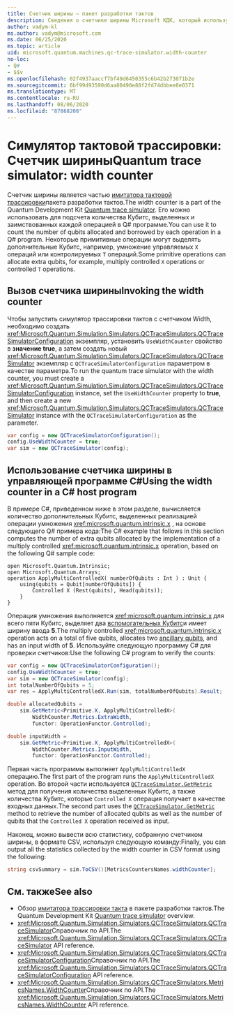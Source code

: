 ```yaml
---
title: Счетчик ширины — пакет разработки тактов
description: Сведения о счетчике ширины Microsoft КДК, который использует симулятор трассировки тактов для подсчета количества Кубитс, выделенных и заимствованных операциями в Q# программе.
author: vadym-kl
ms.author: vadym@microsoft.com
ms.date: 06/25/2020
ms.topic: article
uid: microsoft.quantum.machines.qc-trace-simulator.width-counter
no-loc:
- Q#
- $$v
ms.openlocfilehash: 02f4937aaccf7bf49d6450355c6b42b273071b2e
ms.sourcegitcommit: 6bf99d93590d6aa80490e88f2fd74dbbee8e0371
ms.translationtype: MT
ms.contentlocale: ru-RU
ms.lasthandoff: 08/06/2020
ms.locfileid: "87868208"
---
```

# <a name="quantum-trace-simulator-width-counter"></a><span data-ttu-id="d1a87-103">Симулятор тактовой трассировки: Счетчик ширины</span><span class="sxs-lookup"><span data-stu-id="d1a87-103">Quantum trace simulator: width counter</span></span>

<span data-ttu-id="d1a87-104">Счетчик ширины является частью [имитатора тактовой трассировки](xref:microsoft.quantum.machines.qc-trace-simulator.intro)пакета разработки тактов.</span><span class="sxs-lookup"><span data-stu-id="d1a87-104">The width counter is a part of the Quantum Development Kit [Quantum trace simulator](xref:microsoft.quantum.machines.qc-trace-simulator.intro).</span></span> <span data-ttu-id="d1a87-105">Его можно использовать для подсчета количества Кубитс, выделенных и заимствованных каждой операцией в Q# программе.</span><span class="sxs-lookup"><span data-stu-id="d1a87-105">You can use it to count the number of qubits allocated and borrowed by each operation in a Q# program.</span></span> <span data-ttu-id="d1a87-106">Некоторые примитивные операции могут выделять дополнительные Кубитс, например, умножение управляемых `X` операций или контролируемых `T` операций.</span><span class="sxs-lookup"><span data-stu-id="d1a87-106">Some primitive operations can allocate extra qubits, for example, multiply controlled `X` operations or controlled `T` operations.</span></span>

## <a name="invoking-the-width-counter"></a><span data-ttu-id="d1a87-107">Вызов счетчика ширины</span><span class="sxs-lookup"><span data-stu-id="d1a87-107">Invoking the width counter</span></span>

<span data-ttu-id="d1a87-108">Чтобы запустить симулятор трассировки тактов с счетчиком Width, необходимо создать <xref:Microsoft.Quantum.Simulation.Simulators.QCTraceSimulators.QCTraceSimulatorConfiguration> экземпляр, установить `UseWidthCounter` свойство в **значение true**, а затем создать новый <xref:Microsoft.Quantum.Simulation.Simulators.QCTraceSimulators.QCTraceSimulator> экземпляр с `QCTraceSimulatorConfiguration` параметром в качестве параметра.</span><span class="sxs-lookup"><span data-stu-id="d1a87-108">To run the quantum trace simulator with the width counter, you must create a <xref:Microsoft.Quantum.Simulation.Simulators.QCTraceSimulators.QCTraceSimulatorConfiguration> instance, set the `UseWidthCounter` property to **true**, and then create a new <xref:Microsoft.Quantum.Simulation.Simulators.QCTraceSimulators.QCTraceSimulator> instance with the `QCTraceSimulatorConfiguration` as the parameter.</span></span> 

```csharp
var config = new QCTraceSimulatorConfiguration();
config.UseWidthCounter = true;
var sim = new QCTraceSimulator(config);
```

## <a name="using-the-width-counter-in-a-c-host-program"></a><span data-ttu-id="d1a87-109">Использование счетчика ширины в управляющей программе C#</span><span class="sxs-lookup"><span data-stu-id="d1a87-109">Using the width counter in a C# host program</span></span>

<span data-ttu-id="d1a87-110">В примере C#, приведенном ниже в этом разделе, вычисляется количество дополнительных Кубитс, выделенных реализацией операции умножения <xref:microsoft.quantum.intrinsic.x> , на основе следующего Q# примера кода:</span><span class="sxs-lookup"><span data-stu-id="d1a87-110">The C# example that follows in this section computes the number of extra qubits allocated by the implementation of a multiply controlled <xref:microsoft.quantum.intrinsic.x> operation, based on the following Q# sample code:</span></span>

```qsharp
open Microsoft.Quantum.Intrinsic;
open Microsoft.Quantum.Arrays;
operation ApplyMultiControlledX( numberOfQubits : Int ) : Unit {
    using(qubits = Qubit[numberOfQubits]) {
        Controlled X (Rest(qubits), Head(qubits));
    } 
}
```

<span data-ttu-id="d1a87-111">Операция умножения выполняется <xref:microsoft.quantum.intrinsic.x> для всего пяти Кубитс, выделяет два [вспомогательных Кубитс](xref:microsoft.quantum.glossary#ancilla)и имеет ширину ввода **5**.</span><span class="sxs-lookup"><span data-stu-id="d1a87-111">The multiply controlled <xref:microsoft.quantum.intrinsic.x> operation acts on a total of five qubits, allocates two [ancillary qubits](xref:microsoft.quantum.glossary#ancilla), and has an input width of **5**.</span></span> <span data-ttu-id="d1a87-112">Используйте следующую программу C# для проверки счетчиков:</span><span class="sxs-lookup"><span data-stu-id="d1a87-112">Use the following C# program to verify the counts:</span></span>

```csharp 
var config = new QCTraceSimulatorConfiguration();
config.UseWidthCounter = true;
var sim = new QCTraceSimulator(config);
int totalNumberOfQubits = 5;
var res = ApplyMultiControlledX.Run(sim, totalNumberOfQubits).Result;

double allocatedQubits = 
    sim.GetMetric<Primitive.X, ApplyMultiControlledX>(
        WidthCounter.Metrics.ExtraWidth,
        functor: OperationFunctor.Controlled); 

double inputWidth =
    sim.GetMetric<Primitive.X, ApplyMultiControlledX>(
        WidthCounter.Metrics.InputWidth,
        functor: OperationFunctor.Controlled);
```

<span data-ttu-id="d1a87-113">Первая часть программы выполняет `ApplyMultiControlledX` операцию.</span><span class="sxs-lookup"><span data-stu-id="d1a87-113">The first part of the program runs the `ApplyMultiControlledX` operation.</span></span> <span data-ttu-id="d1a87-114">Во второй части используется [`QCTraceSimulator.GetMetric`](https://docs.microsoft.com/dotnet/api/microsoft.quantum.simulation.simulators.qctracesimulators.qctracesimulator.getmetric) метод для получения количества выделенных Кубитс, а также количества Кубитс, которые `Controlled X` операция получает в качестве входных данных.</span><span class="sxs-lookup"><span data-stu-id="d1a87-114">The second part uses the [`QCTraceSimulator.GetMetric`](https://docs.microsoft.com/dotnet/api/microsoft.quantum.simulation.simulators.qctracesimulators.qctracesimulator.getmetric) method to retrieve the number of allocated qubits as well as the number of qubits that the `Controlled X` operation received as input.</span></span> 

<span data-ttu-id="d1a87-115">Наконец, можно вывести всю статистику, собранную счетчиком ширины, в формате CSV, используя следующую команду:</span><span class="sxs-lookup"><span data-stu-id="d1a87-115">Finally, you can output all the statistics collected by the width counter in CSV format using the following:</span></span>
```csharp
string csvSummary = sim.ToCSV()[MetricsCountersNames.widthCounter];
```

## <a name="see-also"></a><span data-ttu-id="d1a87-116">См. также</span><span class="sxs-lookup"><span data-stu-id="d1a87-116">See also</span></span>

- <span data-ttu-id="d1a87-117">Обзор [имитатора трассировки такта](xref:microsoft.quantum.machines.qc-trace-simulator.intro) в пакете разработки тактов.</span><span class="sxs-lookup"><span data-stu-id="d1a87-117">The Quantum Development Kit [Quantum trace simulator](xref:microsoft.quantum.machines.qc-trace-simulator.intro) overview.</span></span>
- <span data-ttu-id="d1a87-118"><xref:Microsoft.Quantum.Simulation.Simulators.QCTraceSimulators.QCTraceSimulator>Справочник по API.</span><span class="sxs-lookup"><span data-stu-id="d1a87-118">The <xref:Microsoft.Quantum.Simulation.Simulators.QCTraceSimulators.QCTraceSimulator> API reference.</span></span>
- <span data-ttu-id="d1a87-119"><xref:Microsoft.Quantum.Simulation.Simulators.QCTraceSimulators.QCTraceSimulatorConfiguration>Справочник по API.</span><span class="sxs-lookup"><span data-stu-id="d1a87-119">The <xref:Microsoft.Quantum.Simulation.Simulators.QCTraceSimulators.QCTraceSimulatorConfiguration> API reference.</span></span>
- <span data-ttu-id="d1a87-120"><xref:Microsoft.Quantum.Simulation.Simulators.QCTraceSimulators.MetricsNames.WidthCounter>Справочник по API.</span><span class="sxs-lookup"><span data-stu-id="d1a87-120">The <xref:Microsoft.Quantum.Simulation.Simulators.QCTraceSimulators.MetricsNames.WidthCounter> API reference.</span></span>
